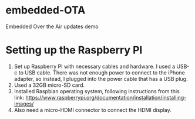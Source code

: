 # embedded-OTA
Embedded Over the Air updates demo

# Setting up the Raspberry PI

1. Set up Raspberry PI with necessary cables and hardware. I used a USB-c to USB cable. There was not enough power to connect to the iPhone adapter, so instead, I plugged into the power cable that has a USB plug.
2. Used a 32GB micro-SD card.
3. Installed Raspbian operating system, following instructions from this link:
https://www.raspberrypi.org/documentation/installation/installing-images/
4. Also need a micro-HDMI connector to connect the HDMI display.

